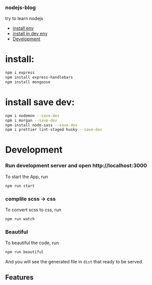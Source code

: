 ### nodejs-blog
try to learn nodejs
- [install env](#install)
- [install in dev env](#install-save-dev)
- [Development](#development)


# install: 
```bash
npm i express
npm install express-handlebars
npm install mongoose
```
# install save dev: 
```bash
npm i nodemon --save-dev
npm i morgan --save-dev
npm install node-sass --save-dev
npm i prettier lint-staged husky --save-dev
```
# Development

### Run development server and open http://localhost:3000
To start the App, run
```bash
npm run start
```
### complile scss -> css
To convert scss to css, run
```bash
npm run watch
```
### Beautiful

To beautiful the code, run
```bash
npm run beautiful
```

And you will see the generated file in `dist` that ready to be served.

## Features
